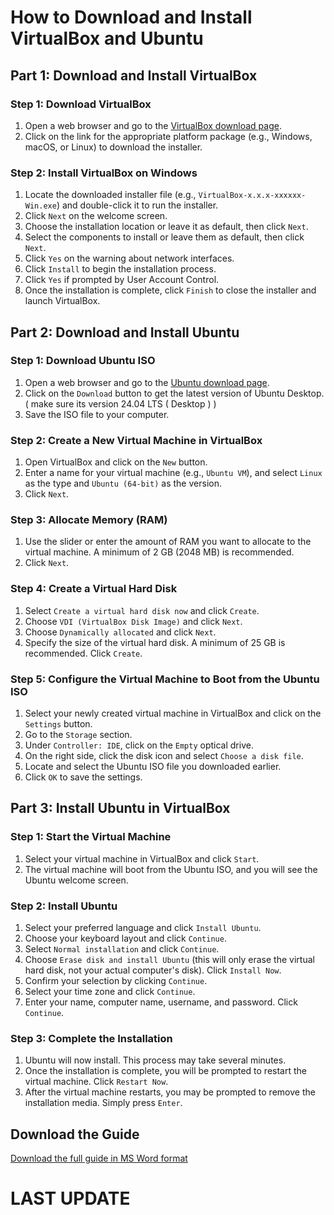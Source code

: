 # How to Download and Install VirtualBox and Ubuntu

## Part 1: Download and Install VirtualBox

### Step 1: Download VirtualBox
1. Open a web browser and go to the [VirtualBox download page](https://www.virtualbox.org/wiki/Downloads).
2. Click on the link for the appropriate platform package (e.g., Windows, macOS, or Linux) to download the installer.

### Step 2: Install VirtualBox on Windows
1. Locate the downloaded installer file (e.g., `VirtualBox-x.x.x-xxxxxx-Win.exe`) and double-click it to run the installer.
2. Click `Next` on the welcome screen.
3. Choose the installation location or leave it as default, then click `Next`.
4. Select the components to install or leave them as default, then click `Next`.
5. Click `Yes` on the warning about network interfaces.
6. Click `Install` to begin the installation process.
7. Click `Yes` if prompted by User Account Control.
8. Once the installation is complete, click `Finish` to close the installer and launch VirtualBox.

## Part 2: Download and Install Ubuntu

### Step 1: Download Ubuntu ISO
1. Open a web browser and go to the [Ubuntu download page](https://ubuntu.com/download/desktop).
2. Click on the `Download` button to get the latest version of Ubuntu Desktop. ( make sure its version 24.04 LTS ( Desktop ) )
3. Save the ISO file to your computer.

### Step 2: Create a New Virtual Machine in VirtualBox
1. Open VirtualBox and click on the `New` button.
2. Enter a name for your virtual machine (e.g., `Ubuntu VM`), and select `Linux` as the type and `Ubuntu (64-bit)` as the version.
3. Click `Next`.

### Step 3: Allocate Memory (RAM)
1. Use the slider or enter the amount of RAM you want to allocate to the virtual machine. A minimum of 2 GB (2048 MB) is recommended.
2. Click `Next`.

### Step 4: Create a Virtual Hard Disk
1. Select `Create a virtual hard disk now` and click `Create`.
2. Choose `VDI (VirtualBox Disk Image)` and click `Next`.
3. Choose `Dynamically allocated` and click `Next`.
4. Specify the size of the virtual hard disk. A minimum of 25 GB is recommended. Click `Create`.

### Step 5: Configure the Virtual Machine to Boot from the Ubuntu ISO
1. Select your newly created virtual machine in VirtualBox and click on the `Settings` button.
2. Go to the `Storage` section.
3. Under `Controller: IDE`, click on the `Empty` optical drive.
4. On the right side, click the disk icon and select `Choose a disk file`.
5. Locate and select the Ubuntu ISO file you downloaded earlier.
6. Click `OK` to save the settings.

## Part 3: Install Ubuntu in VirtualBox

### Step 1: Start the Virtual Machine
1. Select your virtual machine in VirtualBox and click `Start`.
2. The virtual machine will boot from the Ubuntu ISO, and you will see the Ubuntu welcome screen.

### Step 2: Install Ubuntu
1. Select your preferred language and click `Install Ubuntu`.
2. Choose your keyboard layout and click `Continue`.
3. Select `Normal installation` and click `Continue`.
4. Choose `Erase disk and install Ubuntu` (this will only erase the virtual hard disk, not your actual computer's disk). Click `Install Now`.
5. Confirm your selection by clicking `Continue`.
6. Select your time zone and click `Continue`.
7. Enter your name, computer name, username, and password. Click `Continue`.

### Step 3: Complete the Installation
1. Ubuntu will now install. This process may take several minutes.
2. Once the installation is complete, you will be prompted to restart the virtual machine. Click `Restart Now`.
3. After the virtual machine restarts, you may be prompted to remove the installation media. Simply press `Enter`.



## Download the Guide

[Download the full guide in MS Word format](./VGuide.docx)


# LAST UPDATE